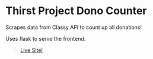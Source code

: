 # Thirst Project Dono Counter

Scrapes data from Classy API to count up all donations!

Uses flask to serve the frontend.

> [Live Site!](https://thirst.pengu.us/)
